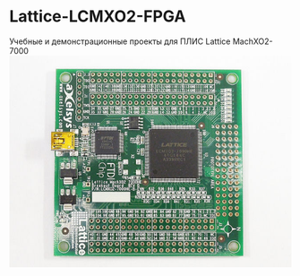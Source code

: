 # Lattice-LCMXO2-FPGA
Учебные и демонстрационные проекты для ПЛИС Lattice MachXO2-7000
![alt text](lcmxo2_board.jpg)
